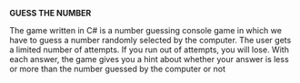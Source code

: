 **GUESS THE NUMBER**

The game written in C# is a number guessing console game in which we have to guess a number randomly selected by the computer. The user gets a limited number of attempts. If you run out of attempts, you will lose. With each answer, the game gives you a hint about whether your answer is less or more than the number guessed by the computer or not
